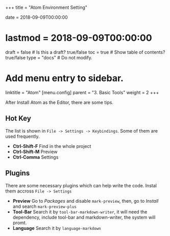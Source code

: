 +++
title = "Atom Environment Setting"

date = 2018-09-09T00:00:00
# lastmod = 2018-09-09T00:00:00

draft = false  # Is this a draft? true/false
toc = true  # Show table of contents? true/false
type = "docs"  # Do not modify.

# Add menu entry to sidebar.
linktitle = "Atom"
[menu.config]
  parent = "3. Basic Tools"
  weight = 2
+++

After Install Atom as the Editor, there are some tips.

## Hot Key

The list is shown in `File -> Settings -> Keybindings`. Some of them are used frequently.

- **Ctrl-Shift-F** Find in the whole project
- **Ctrl-Shift-M** Preview
- **Ctrl-Comma** Settings

## Plugins
There are some necessary plugins which can help write the code. Instal them accross `File -> Settings`

- **Preview** Go to _Packages_ and disable `mark-preview`, then, go to _Install_ and search `mark-preview-plus`
- **Tool-Bar** Search it by `tool-bar-markdown-writer`, it will need the dependency, include tool-bar and markdown-writer, the system will promt.
- **Language** Search it by `language-markdown`
